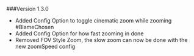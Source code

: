 ###Version 1.3.0
* Added Config Option to toggle cinematic zoom while zooming #BlameChosen
* Added Config Option for how fast zooming in done
* Removed FOV Style Zoom, the slow zoom can now be done with the new zoomSpeed config